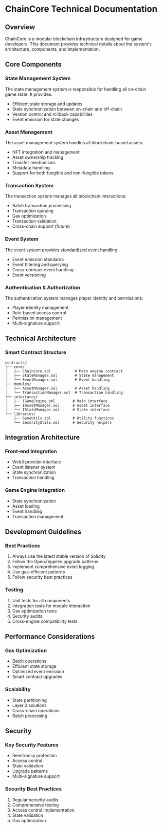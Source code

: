 # ChainCore Technical Documentation

## Overview
ChainCore is a modular blockchain infrastructure designed for game developers. This document provides technical details about the system's architecture, components, and implementation.

## Core Components

### State Management System
The state management system is responsible for handling all on-chain game state. It provides:
- Efficient state storage and updates
- State synchronization between on-chain and off-chain
- Version control and rollback capabilities
- Event emission for state changes

### Asset Management
The asset management system handles all blockchain-based assets:
- NFT integration and management
- Asset ownership tracking
- Transfer mechanisms
- Metadata handling
- Support for both fungible and non-fungible tokens

### Transaction System
The transaction system manages all blockchain interactions:
- Batch transaction processing
- Transaction queuing
- Gas optimization
- Transaction validation
- Cross-chain support (future)

### Event System
The event system provides standardized event handling:
- Event emission standards
- Event filtering and querying
- Cross-contract event handling
- Event versioning

### Authentication & Authorization
The authentication system manages player identity and permissions:
- Player identity management
- Role-based access control
- Permission management
- Multi-signature support

## Technical Architecture

### Smart Contract Structure
```
contracts/
├── core/
│   ├── ChainCore.sol           # Main engine contract
│   ├── StateManager.sol        # State management
│   └── EventManager.sol        # Event handling
├── modules/
│   ├── AssetManager.sol        # Asset handling
│   └── TransactionManager.sol  # Transaction handling
├── interfaces/
│   ├── IGameEngine.sol        # Main interface
│   ├── IAssetManager.sol      # Asset interface
│   └── IStateManager.sol      # State interface
└── libraries/
    ├── GameUtils.sol          # Utility functions
    └── SecurityUtils.sol      # Security helpers
```

## Integration Architecture

### Front-end Integration
- Web3 provider interface
- Event listener system
- State synchronization
- Transaction handling

### Game Engine Integration
- State synchronization
- Asset loading
- Event handling
- Transaction management

## Development Guidelines

### Best Practices
1. Always use the latest stable version of Solidity
2. Follow the OpenZeppelin upgrade patterns
3. Implement comprehensive event logging
4. Use gas-efficient patterns
5. Follow security best practices

### Testing
1. Unit tests for all components
2. Integration tests for module interaction
3. Gas optimization tests
4. Security audits
5. Cross-engine compatibility tests

## Performance Considerations

### Gas Optimization
- Batch operations
- Efficient state storage
- Optimized event emission
- Smart contract upgrades

### Scalability
- State partitioning
- Layer 2 solutions
- Cross-chain operations
- Batch processing

## Security

### Key Security Features
- Reentrancy protection
- Access control
- State validation
- Upgrade patterns
- Multi-signature support

### Security Best Practices
1. Regular security audits
2. Comprehensive testing
3. Access control implementation
4. State validation
5. Gas optimization 